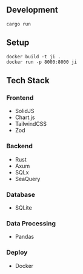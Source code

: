 ## Development

```
cargo run
```

## Setup

```
docker build -t ji .
docker run -p 8000:8000 ji
```

## Tech Stack

### Frontend

* SolidJS
* Chart.js
* TailwindCSS
* Zod

### Backend

* Rust
* Axum
* SQLx
* SeaQuery

### Database

* SQLite

### Data Processing

* Pandas

### Deploy

* Docker
